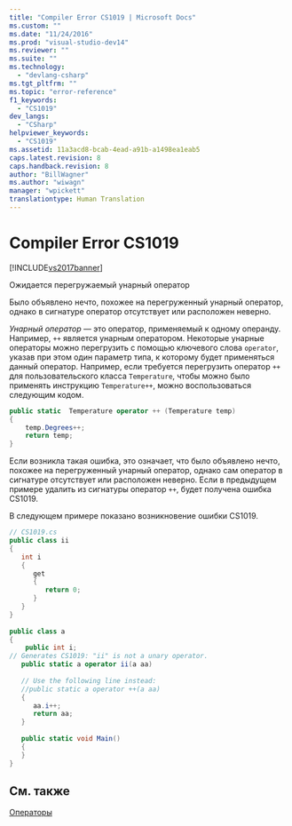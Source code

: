 ```yaml
---
title: "Compiler Error CS1019 | Microsoft Docs"
ms.custom: ""
ms.date: "11/24/2016"
ms.prod: "visual-studio-dev14"
ms.reviewer: ""
ms.suite: ""
ms.technology: 
  - "devlang-csharp"
ms.tgt_pltfrm: ""
ms.topic: "error-reference"
f1_keywords: 
  - "CS1019"
dev_langs: 
  - "CSharp"
helpviewer_keywords: 
  - "CS1019"
ms.assetid: 11a3acd8-bcab-4ead-a91b-a1498ea1eab5
caps.latest.revision: 8
caps.handback.revision: 8
author: "BillWagner"
ms.author: "wiwagn"
manager: "wpickett"
translationtype: Human Translation
---
```

# Compiler Error CS1019
[!INCLUDE[vs2017banner](../../../csharp/includes/vs2017banner.md)]

Ожидается перегружаемый унарный оператор  
  
 Было объявлено нечто, похожее на перегруженный унарный оператор, однако в сигнатуре оператор отсутствует или расположен неверно.  
  
 *Унарный оператор* — это оператор, применяемый к одному операнду.  Например, `++` является унарным оператором.  Некоторые унарные операторы можно перегрузить с помощью ключевого слова `operator`, указав при этом один параметр типа, к которому будет применяться данный оператор.  Например, если требуется перегрузить оператор `++` для пользовательского класса `Temperature`, чтобы можно было применять инструкцию `Temperature++`, можно воспользоваться следующим кодом.  
  
```c#  
public static  Temperature operator ++ (Temperature temp)  
{  
    temp.Degrees++;  
    return temp;  
}  
```  
  
 Если возникла такая ошибка, это означает, что было объявлено нечто, похожее на перегруженный унарный оператор, однако сам оператор в сигнатуре отсутствует или расположен неверно.  Если в предыдущем примере удалить из сигнатуры оператор `++`, будет получена ошибка CS1019.  
  
 В следующем примере показано возникновение ошибки CS1019.  
  
```c#  
// CS1019.cs  
public class ii  
{  
   int i  
   {  
      get  
      {  
         return 0;  
      }  
   }  
}  
  
public class a  
{  
    public int i;  
// Generates CS1019: "ii" is not a unary operator.  
   public static a operator ii(a aa)     
  
   // Use the following line instead:  
   //public static a operator ++(a aa)  
   {  
      aa.i++;  
      return aa;   
   }  
  
   public static void Main()  
   {  
   }  
}  
```  
  
## См. также  
 [Операторы](../../../csharp/programming-guide/statements-expressions-operators/operators.md)